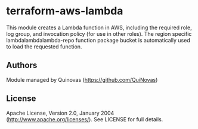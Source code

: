 # terraform-aws-lambda

This module creates a Lambda function in AWS, including the required role, log group, and invocation policy (for use in 
other roles). The region specific lambdalambdalambda-repo function package bucket is automatically used to load the requested function.

## Authors

Module managed by Quinovas (https://github.com/QuiNovas)

## License

Apache License, Version 2.0, January 2004 (http://www.apache.org/licenses/). See LICENSE for full details.